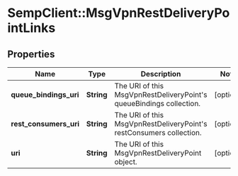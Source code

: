 # SempClient::MsgVpnRestDeliveryPointLinks

## Properties
Name | Type | Description | Notes
------------ | ------------- | ------------- | -------------
**queue_bindings_uri** | **String** | The URI of this MsgVpnRestDeliveryPoint&#39;s queueBindings collection. | [optional] 
**rest_consumers_uri** | **String** | The URI of this MsgVpnRestDeliveryPoint&#39;s restConsumers collection. | [optional] 
**uri** | **String** | The URI of this MsgVpnRestDeliveryPoint object. | [optional] 


